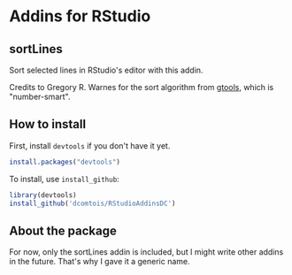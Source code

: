 # Addins for RStudio

## sortLines

Sort selected lines in RStudio's editor with this addin.

Credits to Gregory R. Warnes for the sort algorithm from [gtools](https://cran.r-project.org/web/packages/gtools/index.html), which is "number-smart".

## How to install

First, install `devtools` if you don't have it yet.
```r
install.packages("devtools")
```

To install, use `install_github`:
```r
library(devtools)
install_github('dcomtois/RStudioAddinsDC')
```
## About the package
For now, only the sortLines addin is included, but I might write other addins in the future. That's why I gave it a generic name. 

